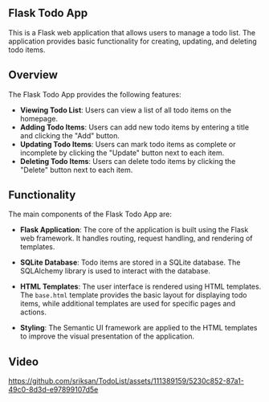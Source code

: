 ## Flask Todo App

This is a Flask web application that allows users to manage a todo list. The application provides basic functionality for creating, updating, and deleting todo items.

## Overview

The Flask Todo App provides the following features:

- **Viewing Todo List**: Users can view a list of all todo items on the homepage.
- **Adding Todo Items**: Users can add new todo items by entering a title and clicking the "Add" button.
- **Updating Todo Items**: Users can mark todo items as complete or incomplete by clicking the "Update" button next to each item.
- **Deleting Todo Items**: Users can delete todo items by clicking the "Delete" button next to each item.

## Functionality

The main components of the Flask Todo App are:

- **Flask Application**: The core of the application is built using the Flask web framework. It handles routing, request handling, and rendering of templates.

- **SQLite Database**: Todo items are stored in a SQLite database. The SQLAlchemy library is used to interact with the database.

- **HTML Templates**: The user interface is rendered using HTML templates. The `base.html` template provides the basic layout for displaying todo items, while additional templates are used for specific pages and actions.

- **Styling**: The Semantic UI framework are applied to the HTML templates to improve the visual presentation of the application.

## Video
https://github.com/sriksan/TodoList/assets/111389159/5230c852-87a1-49c0-8d3d-e97899107d5e
